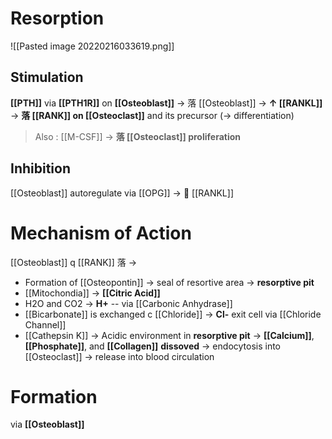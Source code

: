 # Resorption

![[Pasted image 20220216033619.png]]

## Stimulation
**[[PTH]]** via **[[PTH1R]]** on **[[Osteoblast]]** → 落 [[Osteoblast]] → **↑ [[RANKL]]** → **落 [[RANK]] on [[Osteoclast]]** and its precursor (→ differentiation)
> Also : [[M-CSF]] → **落 [[Osteoclast]] proliferation** 

## Inhibition
[[Osteoblast]] autoregulate via [[OPG]] →  [[RANKL]]

# Mechanism of Action
[[Osteoblast]] q [[RANK]] 落 →
- Formation of [[Osteopontin]] → seal of resortive area → **resorptive pit**
- [[Mitochondia]] → **[[Citric Acid]]**
- H2O and CO2 → **H+** -- via [[Carbonic Anhydrase]]
- [[Bicarbonate]] is exchanged c [[Chloride]] → **Cl-** exit cell via [[Chloride Channel]]
- [[Cathepsin K]]
→ Acidic environment in **resorptive pit** → **[[Calcium]]**, **[[Phosphate]]**, and **[[Collagen]]** **dissoved** → endocytosis into [[Osteoclast]] → release into blood circulation

# Formation
via **[[Osteoblast]]**